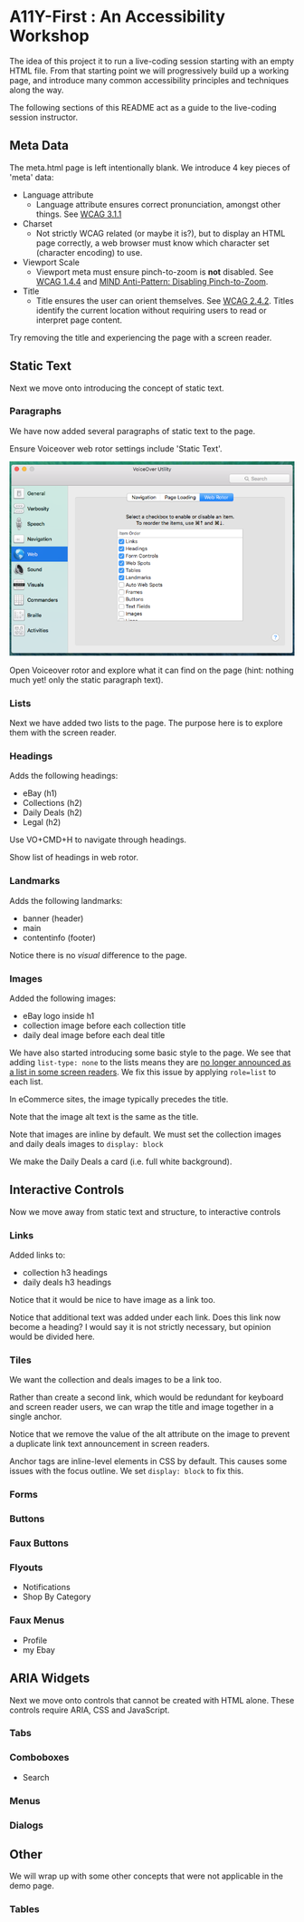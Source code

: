 # A11Y-First : An Accessibility Workshop

The idea of this project it to run a live-coding session starting with an empty HTML file. From that starting point we will progressively build up a working page, and introduce many common accessibility principles and techniques along the way.

The following sections of this README act as a guide to the live-coding session instructor.

## Meta Data

The meta.html page is left intentionally blank. We introduce 4 key pieces of 'meta' data:

* Language attribute
    * Language attribute ensures correct pronunciation, amongst other things. See <a href="https://www.w3.org/TR/2008/REC-WCAG20-20081211/#meaning-doc-lang-id">WCAG 3.1.1</a>
* Charset
    * Not strictly WCAG related (or maybe it is?), but to display an HTML page correctly, a web browser must know which character set (character encoding) to use.
* Viewport Scale
    * Viewport meta must ensure pinch-to-zoom is **not** disabled. See <a href="https://www.w3.org/TR/2008/REC-WCAG20-20081211/#visual-audio-contrast-scale">WCAG 1.4.4</a> and <a href="https://ebay.gitbooks.io/mindpatterns/content/antipatterns/disabling_pinch-to-zoom.html">MIND Anti-Pattern: Disabling Pinch-to-Zoom</a>.
* Title
    * Title ensures the user can orient themselves. See <a href="https://www.w3.org/TR/2008/REC-WCAG20-20081211/#navigation-mechanisms-title">WCAG 2.4.2</a>. Titles identify the current location without requiring users to read or interpret page content.

Try removing the title and experiencing the page with a screen reader.

## Static Text

Next we move onto introducing the concept of static text.

### Paragraphs

We have now added several paragraphs of static text to the page.

Ensure Voiceover web rotor settings include 'Static Text'.

<img src="images/settings-web-rotor.png" alt="Screenshot of the Voiceover Web Rotor settings" />

Open Voiceover rotor and explore what it can find on the page (hint: nothing much yet! only the static paragraph text).

### Lists

Next we have added two lists to the page. The purpose here is to explore them with the screen reader.

### Headings

Adds the following headings:

* eBay (h1)
* Collections (h2)
* Daily Deals (h2)
* Legal (h2)

Use VO+CMD+H to navigate through headings.

Show list of headings in web rotor.

### Landmarks

Adds the following landmarks:

* banner (header)
* main
* contentinfo (footer)

Notice there is no *visual* difference to the page.

### Images

Added the following images:

* eBay logo inside h1
* collection image before each collection title
* daily deal image before each deal title

We have also started introducing some basic style to the page. We see that adding `list-type: none` to the lists means they are <a href="http://www.456bereastreet.com/archive/201109/screen_readers_list_items_and_list-stylenone/">no longer announced as a list in some screen readers</a>. We fix this issue by applying `role=list` to each list.

In eCommerce sites, the image typically precedes the title.

Note that the image alt text is the same as the title.

Note that images are inline by default. We must set the collection images and daily deals images to `display: block`

We make the Daily Deals a card (i.e. full white background).

## Interactive Controls

Now we move away from static text and structure, to interactive controls

### Links

Added links to:

* collection h3 headings
* daily deals h3 headings

Notice that it would be nice to have image as a link too.

Notice that additional text was added under each link. Does this link now become a heading? I would say it is not strictly necessary, but opinion would be divided here.

### Tiles

We want the collection and deals images to be a link too.

Rather than create a second link, which would be redundant for keyboard and screen reader users, we can wrap the title and image together in a single anchor.

Notice that we remove the value of the alt attribute on the image to prevent a duplicate link text announcement in screen readers.

Anchor tags are inline-level elements in CSS by default. This causes some issues with the focus outline. We set `display: block` to fix this.

### Forms

### Buttons

### Faux Buttons

### Flyouts

* Notifications
* Shop By Category

### Faux Menus

* Profile
* my Ebay

## ARIA Widgets

Next we move onto controls that cannot be created with HTML alone. These controls require ARIA, CSS and JavaScript.

### Tabs

### Comboboxes

* Search

### Menus

### Dialogs

## Other

We will wrap up with some other concepts that were not applicable in the demo page.

### Tables
